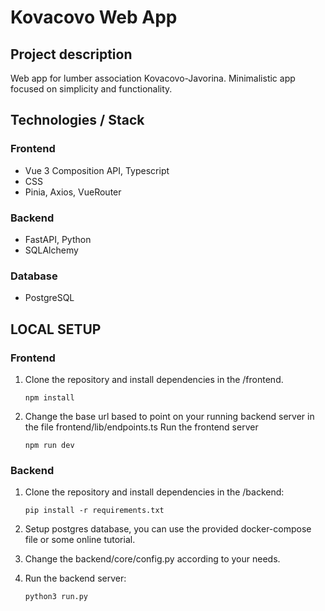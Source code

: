 # Kovacovo Web App

## Project description
Web app for lumber association Kovacovo-Javorina. Minimalistic app focused on simplicity and functionality.

## Technologies / Stack

### Frontend
- Vue 3 Composition API, Typescript
- CSS
- Pinia, Axios, VueRouter

### Backend
- FastAPI, Python
- SQLAlchemy

### Database
- PostgreSQL

## LOCAL SETUP
### Frontend

1. Clone the repository and install dependencies in the /frontend.

    ```npm install```

2. Change the base url based to point on your running backend server in the file frontend/lib/endpoints.ts
Run the frontend server

    ```npm run dev```

### Backend

1. Clone the repository and install dependencies in the /backend:

    ```pip install -r requirements.txt```

2. Setup postgres database, you can use the provided docker-compose file or some online tutorial.

3. Change the backend/core/config.py according to your needs.

4. Run the backend server:

    ```python3 run.py```